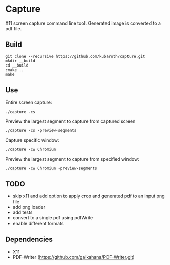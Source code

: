 # Capture
X11 screen capture command line tool. 
Generated image is converted to a pdf file.

## Build
```
git clone --recursive https://github.com/kubaroth/capture.git
mkdir __build
cd __build
cmake ..
make
```
## Use
Entire screen capture:
```
./capture -cs
```
Preview the largest segment to capture from captured screen
```
./capture -cs -preview-segments
```
Capture specific window:
```
./capture -cw Chromium
```

Preview the largest segment to capture from specified window:
```
./capture -cw Chromium -preview-segments
```

## TODO
- skip x11 and add option to apply crop and generated pdf to an input png file
- add png loader
- add tests
- convert to a single pdf using pdfWrite
- enable different formats

## Dependencies
- X11
- PDF-Writer (https://github.com/galkahana/PDF-Writer.git)


